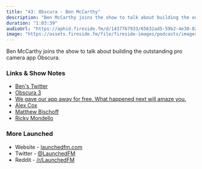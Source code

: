 ```yaml
---
title: "43: Obscura - Ben McCarthy"
description: "Ben McCarthy joins the show to talk about building the outstanding pro camera app Obscura."
duration: "1:03:39"
audioUrl: "https://aphid.fireside.fm/d/1437767933/65632ad5-59b2-4e30-82d1-13845dce07dd/678d33a1-a1ff-42e1-843b-a7ca9a568d9b.mp3"
image: "https://assets.fireside.fm/file/fireside-images/podcasts/images/6/65632ad5-59b2-4e30-82d1-13845dce07dd/episodes/6/678d33a1-a1ff-42e1-843b-a7ca9a568d9b/cover.jpg"
---
```


<p>Ben McCarthy joins the show to talk about building the outstanding pro camera app Obscura.</p>

<h3>Links &amp; Show Notes</h3>

<ul>
<li><a href="https://twitter.com/BenRiceM" rel="nofollow">Ben&#39;s Twitter</a></li>
<li><a href="https://obscura.camera" rel="nofollow">Obscura 3</a></li>
<li><a href="https://medium.com/@benricem/i-gave-my-app-away-for-free-what-happens-next-will-amaze-you-22f07bf1616f" rel="nofollow">We gave our app away for free. What happened next will amaze you.</a></li>
<li><a href="https://twitter.com/AlexCox" rel="nofollow">Alex Cox</a></li>
<li><a href="https://twitter.com/mb" rel="nofollow">Matthew Bischoff</a></li>
<li><a href="https://twitter.com/rmondello" rel="nofollow">Ricky Mondello</a></li>
</ul>

<h3>More Launched</h3>

<ul>
<li>Website - <a href="https://launchedfm.com" rel="nofollow">launchedfm.com</a></li>
<li>Twitter - <a href="https://twitter.com/launchedfm" rel="nofollow">@LaunchedFM</a></li>
<li>Reddit - <a href="https://www.reddit.com/r/LaunchedFM/" rel="nofollow">/r/LaunchedFM</a></li>
</ul>
